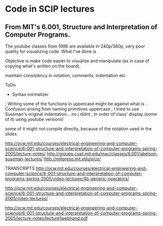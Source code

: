 
Code in SCIP lectures
=====================

## From MIT's 6.001, Structure and Interpretation of Computer Programs.

The youtube classes from 1986 are available in 240p/360p, very poor quality for visualizing code.
What I've done is 

Objective is make code easier to visualize and manipulate (as in case of copying what's written on the board).

maintain consistency in notation, comments, indentation etc

ToDo
- Syntax normalizer

; Writing some of the functions in uppercase might be against what is .. Confusion arising from naming primitives uppercase
; I tried to use Sussman's original indentation... no i didnt
; In order of class' display (some of it)
using youtube versions!

some of it might not compile directly, because of the notation used in the slides

http://ocw.mit.edu/courses/electrical-engineering-and-computer-science/6-001-structure-and-interpretation-of-computer-programs-spring-2005/lecture-notes/
http://groups.csail.mit.edu/mac/classes/6.001/abelson-sussman-lectures/
http://mitpress.mit.edu/sicp/

TRANSCRIPTS
http://ocw.mit.edu/courses/electrical-engineering-and-computer-science/6-001-structure-and-interpretation-of-computer-programs-spring-2005/video-lectures/4b-generic-operators/

http://ocw.mit.edu/courses/electrical-engineering-and-computer-science/6-001-structure-and-interpretation-of-computer-programs-spring-2005/video-lectures/

http://ocw.mit.edu/courses/electrical-engineering-and-computer-science/6-001-structure-and-interpretation-of-computer-programs-spring-2005/lecture-notes/lecture1webhand.pdf